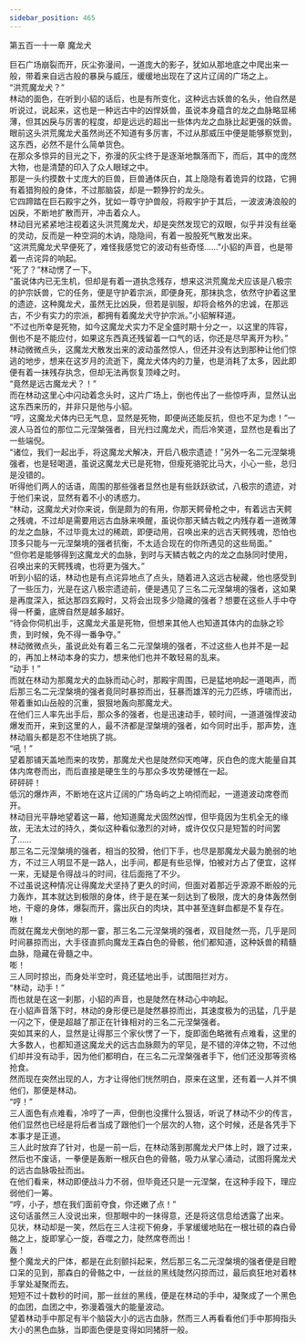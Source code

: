 ```yaml
---
sidebar_position: 465
---
```

 第五百一十一章 魔龙犬


巨石广场崩裂而开，灰尘弥漫间，一道庞大的影子，犹如从那地底之中爬出来一般，带着来自远古般的暴戾与威压，缓缓地出现在了这片辽阔的广场之上。  
“洪荒魔龙犬？”  
林动的面色，在听到小貂的话后，也是有所变化，这种远古妖兽的名头，他自然是听说过，说起来，这也是一种远古中的凶悍妖兽，虽说本身蕴含的龙之血脉略显稀薄，但其凶戾与厉害的程度，却是远远的超出一些体内龙之血脉比起更强的妖兽。  
眼前这头洪荒魔龙犬虽然尚还不知道有多厉害，不过从那威压中便是能够察觉到，这东西，必然不是什么简单货色。  
在那众多惊异的目光之下，弥漫的灰尘终于是逐渐地飘落而下，而后，其中的庞然大物，也是清楚的印入了众人眼球之中。  
那是一头约摸数十丈庞大的巨兽，巨兽通体灰白，其上隐隐有着诡异的纹路，它拥有着猎狗般的身体，不过那脑袋，却是一颗狰狞的龙头。  
它四蹄踏在巨石殿宇之外，犹如一尊守护兽般，将殿宇护于其后，一波波涛浪般的凶戾，不断地扩散而开，冲击着众人。  
林动目光紧紧地注视着这头洪荒魔龙犬，却是突然发现它的双眼，似乎并没有丝毫的灵动，反而是一种空洞的木讷，隐隐间，有着一股股死气散发出来。  
“这洪荒魔龙犬早便死了，难怪我感觉它的波动有些奇怪……”小貂的声音，也是带着一点诧异的响起。  
“死了？”林动愣了一下。  
“虽说体内已无生机，但却是有着一道执念残存，想来这洪荒魔龙犬应该是八极宗的护宗妖兽，它的任务，便是守护着宗派，即便身死，那抹执念，依然守护着这里的遗迹，这种魔龙犬，虽然无比凶戾，但若是驯服，却将会格外的忠诚，在那远古，不少有实力的宗派，都拥有着魔龙犬守护宗派。”小貂解释道。  
“不过也所幸是死物，如今这魔龙犬实力不足全盛时期十分之一，以这里的阵容，倒也不是不能应付，如果这东西真还残留着一口气的话，你还是尽早离开为秒。”  
林动微微点头，这魔龙犬散发出来的波动虽然惊人，但还并没有达到那种让他们惊逃的地步，想来在这岁月的流逝下，魔龙犬体内的力量，也是消耗了太多，因此即便有着一抹残存执念，但却无法再恢复顶峰之时。  
“竟然是远古魔龙犬？！”  
而在林动这里心中闪动着念头时，这片广场上，倒也传出了一些惊呼声，显然认出这东西来历的，并非只是他与小貂。  
“哼，这魔龙犬体内已无气息，显然是死物，即便尚还能反抗，但也不足为虑！”一波人马首位的那位二元涅槃强者，目光扫过魔龙犬，而后冷笑道，显然也是看出了一些端倪。  
“诸位，我们一起出手，将这魔龙犬解决，开启八极宗遗迹！”另外一名二元涅槃境强者，也是轻喝道，虽说这魔龙犬已是死物，但瘦死骆驼比马大，小心一些，总归是没错的。  
听得他们两人的话语，周围的那些强者显然也是有些跃跃欲试，八极宗的遗迹，对于他们来说，显然有着不小的诱惑力。  
“林动，这魔龙犬对你来说，倒是颇为的有用，你那天鳄骨枪之中，有着远古天鳄之残魂，不过却是需要用远古血脉来唤醒，虽说你那天鳞古戟之内残存着一道微薄的龙之血脉，不过毕竟太过的稀疏，即便动用，召唤出来的远古天鳄残魂，恐怕也顶多只能与一元涅槃境的强者抗衡，不太适合现在的你所遇见的这些局面。”  
“但你若是能够得到这魔龙犬的血脉，到时与天鳞古戟之内的龙之血脉同时使用，召唤出来的天鳄残魂，也将更为强大。”  
听到小貂的话，林动也是有点诧异地点了点头，随着进入这远古秘藏，他也感受到了一些压力，光是在这八极宗遗迹前，便是遇见了三名二元涅槃境的强者，这如果是再度深入，抵达那四玄殿时，又将会出现多少隐藏的强者？想要在这些人手中夺得一杯羹，底牌自然是越多越好。  
“待会你伺机出手，这魔龙犬虽是死物，但想来其他人也知道其体内的血脉之珍贵，到时候，免不得一番争夺。”  
林动微微点头，虽说此处有着三名二元涅槃境的强者，不过这些人也并不是一起的，再加上林动本身的实力，想来他们也并不敢轻易的乱来。  
“动手！”  
而就在林动为那魔龙犬的血脉而动心时，那殿宇周围，已是猛地响起一道喝声，而后那三名二元涅槃境的强者竟同时暴掠而出，狂暴而雄浑的元力匹练，呼啸而出，带着重如山岳般的沉重，狠狠地轰向那魔龙犬。  
在他们三人率先出手后，那众多的强者，也是迅速动手，顿时间，一道道强悍波动爆发而开，来到这里的人，最不济都是涅槃境的强者，如今同时出手，那声势，连林动眉头都是忍不住地挑了挑。  
“吼！”  
望着那铺天盖地而来的攻势，那魔龙犬也是陡然仰天咆哮，灰白色的庞大能量自其体内席卷而出，而后直接是硬生生的与那众多攻势硬憾在一起。  
砰砰砰！  
低沉的爆炸声，不断地在这片辽阔的广场岛屿之上响彻而起，一道道波动席卷而开。  
林动目光平静地望着这一幕，他知道魔龙犬固然凶悍，但毕竟因为生机全无的缘故，无法太过的持久，类似这种看似激烈的对峙，或许仅仅只是短暂的时间罢了……  
那三名二元涅槃境的强者，相当的狡猾，他们下手，也尽是那魔龙犬最为脆弱的地方，不过三人明显不是一路人，出手间，都是有些忌惮，怕被对方占了便宜，这样一来，无疑是令得战斗的时间，往后面拖了不少。  
不过虽说这种情况让得魔龙犬坚持了更久的时间，但面对着那近乎源源不断般的元力轰炸，其本就达到极限的身体，终于是在某一刻达到了极限，庞大的身体轰然倒地，干瘪的身体，爆裂而开，露出灰白的肉块，其中甚至连鲜血都是不复存在。  
咻！  
而就在魔龙犬倒地的那一霎，那三名二元涅槃境的强者，双目陡然一亮，几乎是同时间暴掠而出，大手径直抓向魔龙王森白色的骨骸，他们都知道，这种妖兽的精髓血脉，隐藏在骨髓之中。  
嘭！  
三人同时掠出，而身处半空时，竟还猛地出手，试图阻拦对方。  
“林动，动手！”  
而也就是在这一刹那，小貂的声音，也是陡然在林动心中响起。  
在小貂声音落下时，林动的身形便已是陡然暴掠而出，其速度极为的迅猛，几乎是一闪之下，便是超越了那正在针锋相对的三名二元涅槃强者。  
突如其来的人，显然是让得那三个家伙愣了一下，旋即面色略微有点难看，这里的大多数人，也都知道这魔龙犬的远古血脉颇为的罕见，是不错的淬体之物，不过他们却并没有动手，因为他们都明白，在三名二元涅槃强者手下，他们还没那等资格抢食。  
然而现在突然出现的人，方才让得他们恍然明白，原来在这里，还有着一人并不惧他们，那便是林动。  
“哼！”  
三人面色有点难看，冷哼了一声，但倒也没摞什么狠话，听说了林动不少的传言，他们显然也已经是将后者当成了跟他们一个层次的人物，这个时候，还是各凭手下本事才是正道。  
三人此时放弃了针对，也是一前一后，在林动落到那魔龙犬尸体上时，跟了过来，然后也不废话，一拳便是轰断一根灰白色的骨骼，吸力从掌心涌动，试图将魔龙犬的远古血脉吸扯而出。  
在他们看来，林动即便战斗力不弱，但毕竟还只是一元涅槃，在这种手段下，理应弱他们一筹。  
“哼，小子，想在我们面前夺食，你还嫩了点！”  
这句话虽然三人没说出来，但那眼中的一抹得意，还是将这信息给透露了出来。  
见状，林动却是一笑，然后在三人注视下俯身，手掌缓缓地贴在一根壮硕的森白骨骼之上，旋即掌心一旋，吞噬之力，陡然席卷而出！  
轰！  
整个魔龙犬的尸体，都是在此刻颤抖起来，然后那三名二元涅槃境的强者便是目瞪口呆的见到，那森白的骨骼之中，一丝丝的黑线陡然闪掠而过，最后疯狂地对着林手掌处凝聚而去。  
短短不过十数秒的时间，那一丝丝的黑线，便是在林动的手中，凝聚成了一个黑色的血团，血团之中，弥漫着强大的能量波动。  
望着林动手中那足有半个脑袋大小的远古血脉，然而三人再看看他们手中那拇指头大小的黑色血脉，当即面色便是变得如同猪肝一般。  
  
  
